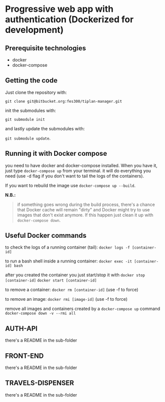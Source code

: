 # Progressive web app with authentication (Dockerized for development)

## Prerequisite technologies

- docker
- docker-compose

## Getting the code

Just clone the repository with:

`git clone git@bitbucket.org:fes300/tiplan-manager.git`

init the submodules with:

`git submodule init`

and lastly update the submodules with:

`git submodule update`.


## Running it with Docker compose

you need to have docker and docker-compose installed. When you have it, just type `docker-compose up` from your terminal. it will do everything you need (use -d flag if you don't want to tail the logs of the containers).

If you want to rebuild the image use `docker-compose up --build`.


**N.B.:** 
>if something goes wrong during the build process, there's a chance that Docker cache will remain "dirty" and Docker might try to use images that don't exist anymore. If this happen just clean it up with `docker-compose down`.


## Useful Docker commands

to check the logs of a running container (tail):
`docker logs -f [container-id]`

to run a bash shell inside a running container:
`docker exec -it [container-id] bash`

after you created the container you just start/stop it with
`docker stop [container-id]`
`docker start [container-id]`

to remove a container:
`docker rm [container-id]` (use -f to force)

to remove an image:
`docker rmi [image-id]` (use -f to force)

remove all images and containers created by a `docker-compose up` command
`docker-compose down -v --rmi all`



## AUTH-API

there's a README in the sub-folder

## FRONT-END

there's a README in the sub-folder

## TRAVELS-DISPENSER

there's a README in the sub-folder